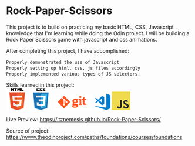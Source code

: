 # Rock-Paper-Scissors

This project is to build on practicing my basic HTML, CSS, Javascript knowledge that I'm learning while doing the Odin project. I will be building a Rock Paper Scissors game with javascript and css animations.

After completing this project, I have accomplished:

    Properly demonstrated the use of Javascript
    Properly setting up html, css, js files accordingly
    Properly implemented various types of JS selectors.

Skills learned in this project:<br>
![alt html logo](/images/html.png) ![alt css logo](/images/css.png) ![alt git logo](/images/git.png) ![alt vscode logo](/images/vscode.png) ![alt js logo](/images/javascript.png)<br>

Live Preview: https://itznemesis.github.io/Rock-Paper-Scissors/

Source of project: https://www.theodinproject.com/paths/foundations/courses/foundations